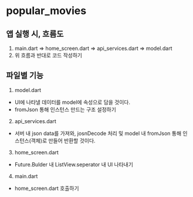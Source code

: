 # popular_movies

## 앱 실행 시, 흐름도
1. main.dart => home_screen.dart => api_services.dart => model.dart
2. 위 흐름과 반대로 코드 작성하기


## 파일별 기능
1. model.dart
- UI에 나타낼 데이터를 model에 속성으로 담을 것이다.
- fromJson 통해 인스턴스 만드는 구조 설정하기

2. api_services.dart
- 서버 내 json data를 가져와, josnDecode 처리 및 model 내 fromJson 통해 인스턴스(객체)로 만들어 반환할 것이다.

3. home_screen.dart
- Future.Bulder 내 ListView.seperator 내 UI 나타내기

4. main.dart
- home_screen.dart 호출하기

